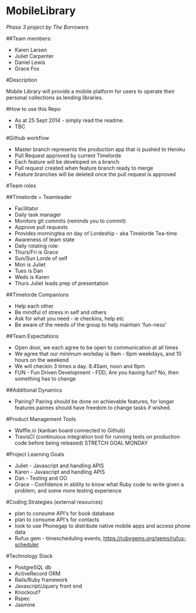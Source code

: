 MobileLibrary
=============

*Phase 3 project by The Borrowers*


##Team members:

- Karen Larsen
- Juliet Carpenter
- Daniel Lewis
- Grace Fox

#Description

Mobile Library will provide a mobile platform for users to operate their personal collections as lending libraries.

#How to use this Repo
- As at 25 Sept 2014 - simply read the readme.
- TBC


#Github workflow

- Master branch represents the production app that is pushed to Heroku
- Pull Request approved by current Timelorde
- Each feature will be developed on a branch
- Pull request created when feature branch ready to merge
- Feature branches will be deleted once the pull request is approved

#Team roles

##Timelorde = Teamleader
- Facilitator
- Daily task manager
- Monitors git commits (reminds you to commit)
- Approve pull requests
- Provides morningtea on day of Lordeship - aka Timelorde Tea-time
- Awareness of team state
- Daily rotating role:
- Thurs/Fri is Grace
- Sun/Sun Lorde of self
- Mon is Juliet
- Tues is Dan
- Weds is Karen
- Thurs Juliet leads prep of presentation

##Timelorde Companions
- Help each other
- Be mindful of stress in self and others
- Ask for what you need - ie checkins, help etc
- Be aware of the needs of the group to help maintain 'fun-ness'

##Team Expectations
- Open door, we each agree to be open to communication at all times
- We agree that our minimum workday is 9am - 6pm weekdays, and 10 hours on the weekend
- We will checkin 3 times a day. 8.45am, noon and 6pm
- FUN - Fun Driven Development - FDD, Are you having fun? No, then something has to change

##Additional Dynamics
- Pairing? Pairing should be done on achievable features, for longer features pairees should have freedom to change tasks if wished.

#Product Management Tools
- Waffle.io (kanban board connected to Github)
- TravisCI (continuious integration tool for running tests on production code before being released) STRETCH GOAL MONDAY

#Project Learning Goals
- Juliet - Javascript and handling APIS 
- Karen - Javascript and handling APIS
- Dan - Testing and OO
- Grace - Confidence in ability to know what Ruby code to write given a problem, and some more testing experience

#Coding Strategies (external resources)
- plan to consume API's for book database
- plan to consume API's for contacts
- look to use Phonegap to distribute native mobile apps and access phone data
- Rufus gem - timescheduling events, https://rubygems.org/gems/rufus-scheduler

#Technology Stack
- PostgreSQL db
- ActiveRecord ORM
- Rails/Ruby framework
- Javascript/Jquery front end
- Knockout?
- Rspec
- Jasmine




